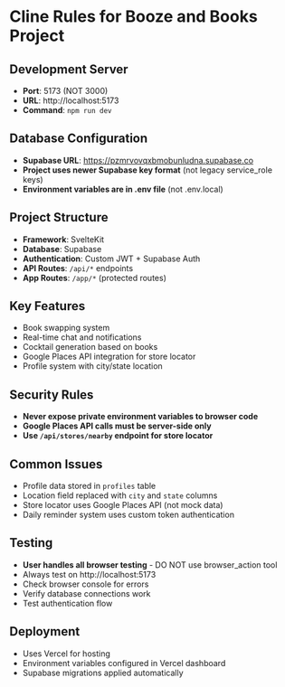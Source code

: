 # Cline Rules for Booze and Books Project

## Development Server
- **Port**: 5173 (NOT 3000)
- **URL**: http://localhost:5173
- **Command**: `npm run dev`

## Database Configuration
- **Supabase URL**: https://pzmrvovqxbmobunludna.supabase.co
- **Project uses newer Supabase key format** (not legacy service_role keys)
- **Environment variables are in .env file** (not .env.local)

## Project Structure
- **Framework**: SvelteKit
- **Database**: Supabase
- **Authentication**: Custom JWT + Supabase Auth
- **API Routes**: `/api/*` endpoints
- **App Routes**: `/app/*` (protected routes)

## Key Features
- Book swapping system
- Real-time chat and notifications
- Cocktail generation based on books
- Google Places API integration for store locator
- Profile system with city/state location

## Security Rules
- **Never expose private environment variables to browser code**
- **Google Places API calls must be server-side only**
- **Use `/api/stores/nearby` endpoint for store locator**

## Common Issues
- Profile data stored in `profiles` table
- Location field replaced with `city` and `state` columns
- Store locator uses Google Places API (not mock data)
- Daily reminder system uses custom token authentication

## Testing
- **User handles all browser testing** - DO NOT use browser_action tool
- Always test on http://localhost:5173
- Check browser console for errors
- Verify database connections work
- Test authentication flow

## Deployment
- Uses Vercel for hosting
- Environment variables configured in Vercel dashboard
- Supabase migrations applied automatically
